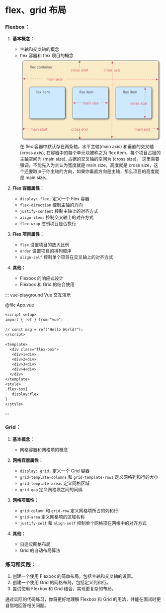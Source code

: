 # flex、grid 布局

### Flexbox：

1. **基本概念：**

   - 主轴和交叉轴的概念
   - flex 容器和 flex 项目的概念
     ![flex](/assets/images/learn/flex.png)
     在 flex 容器中默认存在两条轴，水平主轴(main axis) 和垂直的交叉轴(cross axis),
     在容器中的每个单元块被称之为 flex item，每个项目占据的主轴空间为 (main size), 占据的交叉轴的空间为 (cross size)。
     这里需要强调，不能先入为主认为宽度就是 main size，高度就是 cross size，这个还要取决于你主轴的方向，如果你垂直方向是主轴，那么项目的高度就是 main size。

2. **Flex 容器属性：**

   - `display: flex;` 定义一个 Flex 容器
   - `flex-direction` 控制主轴的方向
   - `justify-content` 控制主轴上的对齐方式
   - `align-items` 控制交叉轴上的对齐方式
   - `flex-wrap` 控制项目是否换行

3. **Flex 项目属性：**

   - `flex` 设置项目的放大比例
   - `order` 设置项目的排列顺序
   - `align-self` 控制单个项目在交叉轴上的对齐方式

4. **其他：**
   - Flexbox 的响应式设计
   - Flexbox 和 Grid 的结合使用

::: vue-playground Vue 交互演示

@file App.vue

```vue
<script setup>
import { ref } from "vue";

// const msg = ref("Hello World!");
</script>

<template>
  <div class="flex-box">
   <div>1<div>
   <div>2<div>
   <div>3<div>
   <div>4<div>
  </div>
</template>
<style>
.flex-box{
   display:flex
}
</style>
```

:::

### Grid：

1. **基本概念：**

   - 网格容器和网格项的概念

2. **网格容器属性：**

   - `display: grid;` 定义一个 Grid 容器
   - `grid-template-columns` 和 `grid-template-rows` 定义网格列和行的大小
   - `grid-template-areas` 定义网格区域
   - `grid-gap` 定义网格项之间的间隔

3. **网格项属性：**

   - `grid-column` 和 `grid-row` 定义网格项所占的列和行
   - `grid-area` 定义网格项的区域名称
   - `justify-self` 和 `align-self` 控制单个网格项在网格中的对齐方式

4. **其他：**
   - 自适应网格布局
   - Grid 的自动布局算法

### 练习和实践：

1. 创建一个使用 Flexbox 的简单布局，包括主轴和交叉轴的设置。
2. 创建一个使用 Grid 的网格布局，包括定义列和行。
3. 尝试使用 Flexbox 和 Grid 结合，实现更复杂的布局。

通过实际的代码练习，你将更好地理解 Flexbox 和 Grid 的用法，并能在面试时更自信地回答相关问题。
